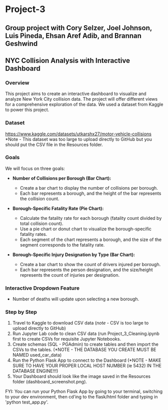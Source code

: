 # Project-3

Group project with Cory Selzer, Joel Johnson, Luis Pineda, Ehsan Aref Adib, and Brannan Geshwind
-----------------------------------------------------------------------------------------------

## NYC Collision Analysis with Interactive Dashboard

### Overview
This project aims to create an interactive dashboard to visualize and analyze New York City collision data.  The project will offer different views for a comprehensive exploration of the data.  We used a dataset from Kaggle to power this project.

### Dataset
https://www.kaggle.com/datasets/utkarshx27/motor-vehicle-collisions
*Note - This dataset was too large to upload directly to GitHub but you should put the CSV file in the Resources folder.

### Goals
We will focus on three goals:

- **Number of Collisions per Borough (Bar Chart):**
  - Create a bar chart to display the number of collisions per borough.
  - Each bar represents a borough, and the height of the bar represents the collision count.

- **Borough-Specific Fatality Rate (Pie Chart):**
  - Calculate the fatality rate for each borough (fatality count divided by total collision count).
  - Use a pie chart or donut chart to visualize the borough-specific fatality rates.
  - Each segment of the chart represents a borough, and the size of the segment corresponds to the fatality rate.

- **Borough-Specific Injury Designation by Type (Bar Chart):**
  - Create a bar chart to show the count of drivers injured per borough.
  - Each bar represents the person designation, and the size/height represents the count of injuries per designation.

### Interactive Dropdown Feature
- Number of deaths will update upon selecting a new borough.

### Step by Step
1. Travel to Kaggle to download CSV data (*note* - CSV is too large to upload directly to GitHub)
2. Run Jupyter Lab code to clean CSV data (run Project_3_Cleaning.ipynb first to create CSVs for requisite Jupyter Notebooks.
3. Create schemas (SQL - PGAdmin) to create tables and then import the CSVs to the tables. (*NOTE - THE DATABASE YOU CREATE MUST BE NAMED used_car_data)
4. Run the Python Flask App to connect to the Dashboard (*NOTE - MAKE SURE TO HAVE YOUR PROPER LOCAL HOST NUMBER (ie 5432) IN THE DATABASE ENGINE!!!)
5. Your Dashboard should look like the image saved in the Resources folder (dashboard_screenshot.png).

FYI: You can run your Python Flask App by going to your terminal, switching to your dev environment, then cd'ing to the flask/html folder and typing in 'python test_app.py'.
